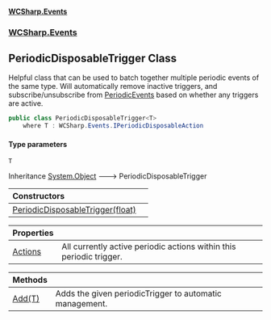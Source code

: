 #### [WCSharp.Events](README.md 'README')
### [WCSharp.Events](WCSharp.Events.md 'WCSharp.Events')

## PeriodicDisposableTrigger<T> Class

Helpful class that can be used to batch together multiple periodic events of the same type. Will automatically remove inactive triggers, and  
subscribe/unsubscribe from [PeriodicEvents](WCSharp.Events.PeriodicEvents.md 'WCSharp.Events.PeriodicEvents') based on whether any triggers are active.

```csharp
public class PeriodicDisposableTrigger<T>
    where T : WCSharp.Events.IPeriodicDisposableAction
```
#### Type parameters

<a name='WCSharp.Events.PeriodicDisposableTrigger_T_.T'></a>

`T`

Inheritance [System.Object](https://docs.microsoft.com/en-us/dotnet/api/System.Object 'System.Object') &#129106; PeriodicDisposableTrigger<T>

| Constructors | |
| :--- | :--- |
| [PeriodicDisposableTrigger(float)](WCSharp.Events.PeriodicDisposableTrigger_T_.PeriodicDisposableTrigger(float).md 'WCSharp.Events.PeriodicDisposableTrigger<T>.PeriodicDisposableTrigger(float)') | |

| Properties | |
| :--- | :--- |
| [Actions](WCSharp.Events.PeriodicDisposableTrigger_T_.Actions.md 'WCSharp.Events.PeriodicDisposableTrigger<T>.Actions') | All currently active periodic actions within this periodic trigger. |

| Methods | |
| :--- | :--- |
| [Add(T)](WCSharp.Events.PeriodicDisposableTrigger_T_.Add(T).md 'WCSharp.Events.PeriodicDisposableTrigger<T>.Add(T)') | Adds the given periodicTrigger to automatic management. |
